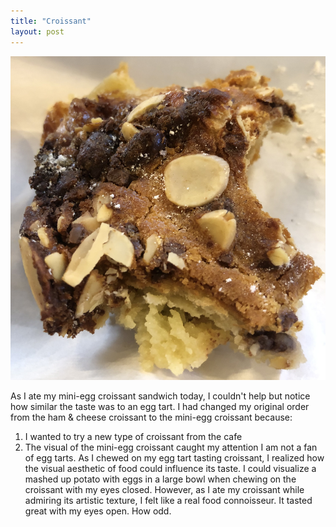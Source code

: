 ```yaml
---
title: "Croissant"
layout: post
---
```

![croissant](/assets/C70A01AA-B650-4F76-A02D-14C2BFB0D8F9.jpeg)

As I ate my mini-egg croissant sandwich today, I couldn't help but notice how similar the taste was to an egg tart. 
I had changed my original order from the ham & cheese croissant to the mini-egg croissant because:
1. I wanted to try a new type of croissant from the cafe
2. The visual of the mini-egg croissant caught my attention
I am not a fan of egg tarts. 
As I chewed on my egg tart tasting croissant, I realized how the visual aesthetic of food could influence its taste.
I could visualize a mashed up potato with eggs in a large bowl when chewing on the croissant with my eyes closed.
However, as I ate my croissant while admiring its artistic texture, I felt like a real food connoisseur. It tasted great with my eyes open. How odd.
